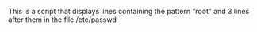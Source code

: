 This is a script that displays lines containing the pattern “root” and 3 lines after them in the file /etc/passwd
